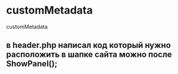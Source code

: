 # customMetadata
customMetadata
## в header.php написал код который нужно расположить в шапке сайта можно после ShowPanel();
